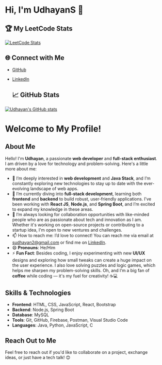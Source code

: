 # Hi, I'm UdhayanS 👋
## 🏆 My LeetCode Stats
[![LeetCode Stats](https://leetcard.jacoblin.cool/Udhayan_sk7)](https://leetcode.com/Udhayan_sk7/)
## 🌐 Connect with Me
- [GitHub](https://github.com/UdhayanS)
- [LinkedIn](https://www.linkedin.com/in/udhayan-sk7/)

  ## 📈 GitHub Stats
[![Udhayan's GitHub stats](https://github-readme-stats.vercel.app/api?username=UdhayanS&show_icons=true)](https://github.com/UdhayanS)



# Welcome to My Profile!



## About Me
Hello! I'm **Udhayan**, a passionate **web developer** and **full-stack enthusiast**. I am driven by a love for technology and problem-solving. Here's a little more about me:

- 👀 I’m deeply interested in **web development** and **Java Stack**, and I’m constantly exploring new technologies to stay up to date with the ever-evolving landscape of web apps.
- 🌱 I’m currently diving into **full-stack development**, learning both **frontend** and **backend** to build robust, user-friendly applications. I’ve been working with **React JS**, **Node.js**, and **Spring Boot**, and I’m excited to expand my knowledge in these areas.
- 💞️ I’m always looking for collaboration opportunities with like-minded people who are as passionate about tech and innovation as I am. Whether it's working on open-source projects or contributing to a startup idea, I'm open to new ventures and challenges.
- 📫 How to reach me: I’d love to connect! You can reach me via email at [sudhayan2@gmail.com](mailto:sudhayan2@gmail.com) or find me on [LinkedIn](https://www.linkedin.com/in/Udhayan-sk7/).
- 😄 **Pronouns**: He/Him
- ⚡ **Fun Fact**: Besides coding, I enjoy experimenting with new **UI/UX** designs and exploring how small tweaks can create a huge impact on the user experience. I also love solving puzzles and logic games, which helps me sharpen my problem-solving skills. Oh, and I’m a big fan of **coffee** while coding — it's my fuel for creativity! ☕💻

## Skills & Technologies
- **Frontend**: HTML, CSS, JavaScript, React, Bootstrap
- **Backend**: Node.js, Spring Boot
- **Database**: MySQL
- **Tools**: Git, GitHub, Firebase, Postman, Visual Studio Code
- **Languages**: Java, Python, JavaScript, C

## Reach Out to Me
Feel free to reach out if you'd like to collaborate on a project, exchange ideas, or just have a tech talk! 😊

